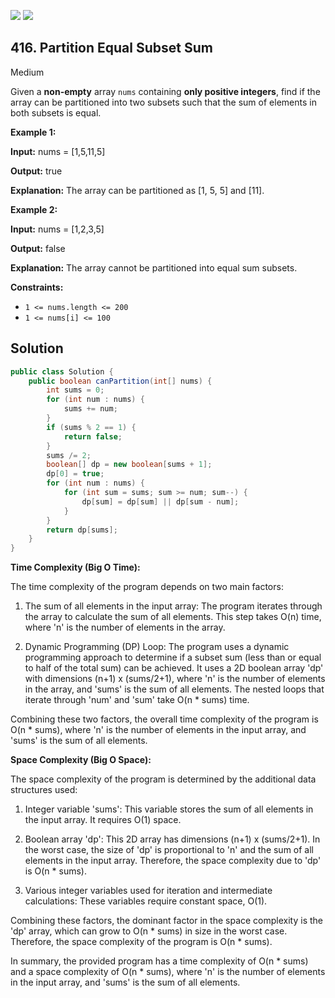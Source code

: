 [![](https://img.shields.io/github/stars/javadev/LeetCode-in-Java?label=Stars&style=flat-square)](https://github.com/javadev/LeetCode-in-Java)
[![](https://img.shields.io/github/forks/javadev/LeetCode-in-Java?label=Fork%20me%20on%20GitHub%20&style=flat-square)](https://github.com/javadev/LeetCode-in-Java/fork)

## 416\. Partition Equal Subset Sum

Medium

Given a **non-empty** array `nums` containing **only positive integers**, find if the array can be partitioned into two subsets such that the sum of elements in both subsets is equal.

**Example 1:**

**Input:** nums = [1,5,11,5]

**Output:** true

**Explanation:** The array can be partitioned as [1, 5, 5] and [11]. 

**Example 2:**

**Input:** nums = [1,2,3,5]

**Output:** false

**Explanation:** The array cannot be partitioned into equal sum subsets. 

**Constraints:**

*   `1 <= nums.length <= 200`
*   `1 <= nums[i] <= 100`

## Solution

```java
public class Solution {
    public boolean canPartition(int[] nums) {
        int sums = 0;
        for (int num : nums) {
            sums += num;
        }
        if (sums % 2 == 1) {
            return false;
        }
        sums /= 2;
        boolean[] dp = new boolean[sums + 1];
        dp[0] = true;
        for (int num : nums) {
            for (int sum = sums; sum >= num; sum--) {
                dp[sum] = dp[sum] || dp[sum - num];
            }
        }
        return dp[sums];
    }
}
```

**Time Complexity (Big O Time):**

The time complexity of the program depends on two main factors:

1. The sum of all elements in the input array: The program iterates through the array to calculate the sum of all elements. This step takes O(n) time, where 'n' is the number of elements in the array.

2. Dynamic Programming (DP) Loop: The program uses a dynamic programming approach to determine if a subset sum (less than or equal to half of the total sum) can be achieved. It uses a 2D boolean array 'dp' with dimensions (n+1) x (sums/2+1), where 'n' is the number of elements in the array, and 'sums' is the sum of all elements. The nested loops that iterate through 'num' and 'sum' take O(n * sums) time.

Combining these two factors, the overall time complexity of the program is O(n * sums), where 'n' is the number of elements in the input array, and 'sums' is the sum of all elements.

**Space Complexity (Big O Space):**

The space complexity of the program is determined by the additional data structures used:

1. Integer variable 'sums': This variable stores the sum of all elements in the input array. It requires O(1) space.

2. Boolean array 'dp': This 2D array has dimensions (n+1) x (sums/2+1). In the worst case, the size of 'dp' is proportional to 'n' and the sum of all elements in the input array. Therefore, the space complexity due to 'dp' is O(n * sums).

3. Various integer variables used for iteration and intermediate calculations: These variables require constant space, O(1).

Combining these factors, the dominant factor in the space complexity is the 'dp' array, which can grow to O(n * sums) in size in the worst case. Therefore, the space complexity of the program is O(n * sums).

In summary, the provided program has a time complexity of O(n * sums) and a space complexity of O(n * sums), where 'n' is the number of elements in the input array, and 'sums' is the sum of all elements.
